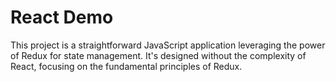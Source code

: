 # React Demo

This project is a straightforward JavaScript application leveraging the power of Redux for state management. It's designed without the complexity of React, focusing on the fundamental principles of Redux.